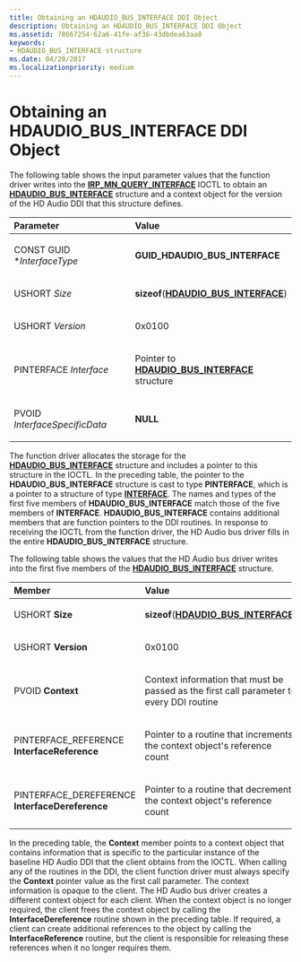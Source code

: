 ```yaml
---
title: Obtaining an HDAUDIO_BUS_INTERFACE DDI Object
description: Obtaining an HDAUDIO_BUS_INTERFACE DDI Object
ms.assetid: 78667254-62a6-41fe-af36-43dbdea63aa8
keywords:
- HDAUDIO_BUS_INTERFACE structure
ms.date: 04/20/2017
ms.localizationpriority: medium
---
```


# Obtaining an HDAUDIO\_BUS\_INTERFACE DDI Object


The following table shows the input parameter values that the function driver writes into the [**IRP\_MN\_QUERY\_INTERFACE**](../kernel/irp-mn-query-interface.md) IOCTL to obtain an [**HDAUDIO\_BUS\_INTERFACE**](/windows-hardware/drivers/ddi/hdaudio/ns-hdaudio-_hdaudio_bus_interface) structure and a context object for the version of the HD Audio DDI that this structure defines.

<table>
<colgroup>
<col width="50%" />
<col width="50%" />
</colgroup>
<thead>
<tr class="header">
<th align="left">Parameter</th>
<th align="left">Value</th>
</tr>
</thead>
<tbody>
<tr class="odd">
<td align="left"><p>CONST GUID *<em>InterfaceType</em></p></td>
<td align="left"><p><strong>GUID_HDAUDIO_BUS_INTERFACE</strong></p></td>
</tr>
<tr class="even">
<td align="left"><p>USHORT <em>Size</em></p></td>
<td align="left"><p><strong>sizeof</strong>(<a href="/windows-hardware/drivers/ddi/hdaudio/ns-hdaudio-_hdaudio_bus_interface" data-raw-source="[&lt;strong&gt;HDAUDIO_BUS_INTERFACE&lt;/strong&gt;](/windows-hardware/drivers/ddi/hdaudio/ns-hdaudio-_hdaudio_bus_interface)"><strong>HDAUDIO_BUS_INTERFACE</strong></a>)</p></td>
</tr>
<tr class="odd">
<td align="left"><p>USHORT <em>Version</em></p></td>
<td align="left"><p>0x0100</p></td>
</tr>
<tr class="even">
<td align="left"><p>PINTERFACE <em>Interface</em></p></td>
<td align="left"><p>Pointer to <a href="/windows-hardware/drivers/ddi/hdaudio/ns-hdaudio-_hdaudio_bus_interface" data-raw-source="[&lt;strong&gt;HDAUDIO_BUS_INTERFACE&lt;/strong&gt;](/windows-hardware/drivers/ddi/hdaudio/ns-hdaudio-_hdaudio_bus_interface)"><strong>HDAUDIO_BUS_INTERFACE</strong></a> structure</p></td>
</tr>
<tr class="odd">
<td align="left"><p>PVOID <em>InterfaceSpecificData</em></p></td>
<td align="left"><p><strong>NULL</strong></p></td>
</tr>
</tbody>
</table>

 

The function driver allocates the storage for the [**HDAUDIO\_BUS\_INTERFACE**](/windows-hardware/drivers/ddi/hdaudio/ns-hdaudio-_hdaudio_bus_interface) structure and includes a pointer to this structure in the IOCTL. In the preceding table, the pointer to the **HDAUDIO\_BUS\_INTERFACE** structure is cast to type **PINTERFACE**, which is a pointer to a structure of type [**INTERFACE**](/windows-hardware/drivers/ddi/wdm/ns-wdm-_interface). The names and types of the first five members of **HDAUDIO\_BUS\_INTERFACE** match those of the five members of **INTERFACE**. **HDAUDIO\_BUS\_INTERFACE** contains additional members that are function pointers to the DDI routines. In response to receiving the IOCTL from the function driver, the HD Audio bus driver fills in the entire **HDAUDIO\_BUS\_INTERFACE** structure.

The following table shows the values that the HD Audio bus driver writes into the first five members of the [**HDAUDIO\_BUS\_INTERFACE**](/windows-hardware/drivers/ddi/hdaudio/ns-hdaudio-_hdaudio_bus_interface) structure.

<table>
<colgroup>
<col width="50%" />
<col width="50%" />
</colgroup>
<thead>
<tr class="header">
<th align="left">Member</th>
<th align="left">Value</th>
</tr>
</thead>
<tbody>
<tr class="odd">
<td align="left"><p>USHORT <strong>Size</strong></p></td>
<td align="left"><p><strong>sizeof</strong>(<a href="/windows-hardware/drivers/ddi/hdaudio/ns-hdaudio-_hdaudio_bus_interface" data-raw-source="[&lt;strong&gt;HDAUDIO_BUS_INTERFACE&lt;/strong&gt;](/windows-hardware/drivers/ddi/hdaudio/ns-hdaudio-_hdaudio_bus_interface)"><strong>HDAUDIO_BUS_INTERFACE</strong></a>)</p></td>
</tr>
<tr class="even">
<td align="left"><p>USHORT <strong>Version</strong></p></td>
<td align="left"><p>0x0100</p></td>
</tr>
<tr class="odd">
<td align="left"><p>PVOID <strong>Context</strong></p></td>
<td align="left"><p>Context information that must be passed as the first call parameter to every DDI routine</p></td>
</tr>
<tr class="even">
<td align="left"><p>PINTERFACE_REFERENCE <strong>InterfaceReference</strong></p></td>
<td align="left"><p>Pointer to a routine that increments the context object's reference count</p></td>
</tr>
<tr class="odd">
<td align="left"><p>PINTERFACE_DEREFERENCE <strong>InterfaceDereference</strong></p></td>
<td align="left"><p>Pointer to a routine that decrements the context object's reference count</p></td>
</tr>
</tbody>
</table>

 

In the preceding table, the **Context** member points to a context object that contains information that is specific to the particular instance of the baseline HD Audio DDI that the client obtains from the IOCTL. When calling any of the routines in the DDI, the client function driver must always specify the **Context** pointer value as the first call parameter. The context information is opaque to the client. The HD Audio bus driver creates a different context object for each client. When the context object is no longer required, the client frees the context object by calling the **InterfaceDereference** routine shown in the preceding table. If required, a client can create additional references to the object by calling the **InterfaceReference** routine, but the client is responsible for releasing these references when it no longer requires them.

